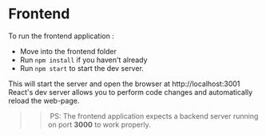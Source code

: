 # Frontend

To run the frontend application : 

* Move into the frontend folder
* Run `npm install` if you haven't already
* Run `npm start` to start the dev server. 

This will start the server and open the browser at http://localhost:3001
React's dev server allows you to perform code changes and automatically reload the web-page. 

>> PS: The frontend application expects a backend server running on port **3000** to work properly.


